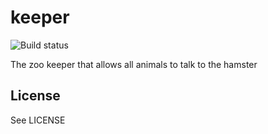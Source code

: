 # keeper

![Build status](https://secure.travis-ci.org/geeksoflondon/keeper.png?branch=master)

The zoo keeper that allows all animals to talk to the hamster

## License

See LICENSE
